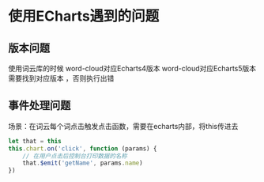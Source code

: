 #  使用ECharts遇到的问题



## 版本问题

使用词云库的时候 word-cloud对应Echarts4版本 word-cloud对应Echarts5版本 需要找到对应版本 ，否则执行出错



## 事件处理问题

场景：在词云每个词点击触发点击函数，需要在echarts内部，将this传进去

```js
let that = this
this.chart.on('click', function (params) {
    // 在用户点击后控制台打印数据的名称
    that.$emit('getName', params.name)
})
```

 


